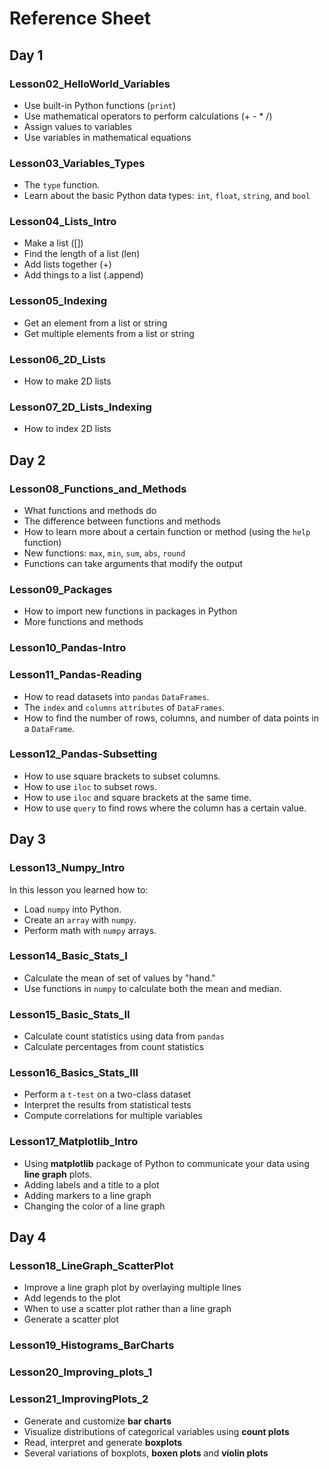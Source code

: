# Reference Sheet

## Day 1

### Lesson02_HelloWorld_Variables

* Use built-in Python functions (`print`)
* Use mathematical operators to perform calculations (+ - * /)
* Assign values to variables
* Use variables in mathematical equations

### Lesson03_Variables_Types

* The `type` function.
* Learn about the basic Python data types: `int`, `float`, `string`, and `bool`

### Lesson04_Lists_Intro

* Make a list ([])
* Find the length of a list (len)
* Add lists together (+)
* Add things to a list (.append)

### Lesson05_Indexing

* Get an element from a list or string
* Get multiple elements from a list or string

### Lesson06_2D_Lists

* How to make 2D lists

### Lesson07_2D_Lists_Indexing

* How to index 2D lists

## Day 2

### Lesson08_Functions_and_Methods

* What functions and methods do
* The difference between functions and methods
* How to learn more about a certain function or method (using the `help` function)
* New functions: `max`, `min`, `sum`, `abs`, `round`
* Functions can take arguments that modify the output

### Lesson09_Packages

* How to import new functions in packages in Python
* More functions and methods

### Lesson10_Pandas-Intro


### Lesson11_Pandas-Reading

* How to read datasets into `pandas` `DataFrames`.
* The `index` and `columns` `attributes` of `DataFrames`.
* How to find the number of rows, columns, and number of data points in a `DataFrame`.

### Lesson12_Pandas-Subsetting

* How to use square brackets to subset columns.
* How to use `iloc` to subset rows.
* How to use `iloc` and square brackets at the same time.
* How to use `query` to find rows where the column has a certain value.

## Day 3

### Lesson13_Numpy_Intro

In this lesson you learned how to:
* Load `numpy` into Python.
* Create an `array` with `numpy`.
* Perform math with `numpy` arrays.

### Lesson14_Basic_Stats_I

* Calculate the mean of set of values by "hand."
* Use functions in `numpy` to calculate both the mean and median.

### Lesson15_Basic_Stats_II

* Calculate count statistics using data from `pandas`
* Calculate percentages from count statistics

### Lesson16_Basics_Stats_III

* Perform a `t-test` on a two-class dataset
* Interpret the results from statistical tests
* Compute correlations for multiple variables

### Lesson17_Matplotlib_Intro

* Using **matplotlib** package of Python to communicate your data using **line graph** plots.
* Adding labels and a title to a plot
* Adding markers to a line graph
* Changing the color of a line graph

## Day 4

### Lesson18_LineGraph_ScatterPlot

* Improve a line graph plot by overlaying multiple lines
* Add legends to the plot
* When to use a scatter plot rather than a line graph
* Generate a scatter plot

### Lesson19_Histograms_BarCharts

### Lesson20_Improving_plots_1

### Lesson21_ImprovingPlots_2

* Generate and customize **bar charts**
* Visualize distributions of categorical variables using **count plots**
* Read, interpret and generate **boxplots**
* Several variations of boxplots, **boxen plots** and **violin plots**
